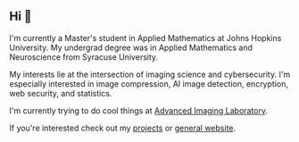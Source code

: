## Hi 👋

I'm currently a Master's student in Applied Mathematics at Johns Hopkins University. My undergrad degree was in Applied Mathematics and Neuroscience from Syracuse University.

My interests lie at the intersection of imaging science and cybersecurity. I'm especially interested in image compression, AI image detection, encryption, web security, and statistics.

I'm currently trying to do cool things at [Advanced Imaging Laboratory](HTTPS://advancedimage.net).

If you're interested check out my [projects](HTTPS://jost.zip) or [general website](HTTP://hereismyweb.site).

<!-- **jacksonjost/jacksonjost** is a ✨ _special_ ✨ repository because its `README.md` (this file) appears on your GitHub profile. -->

